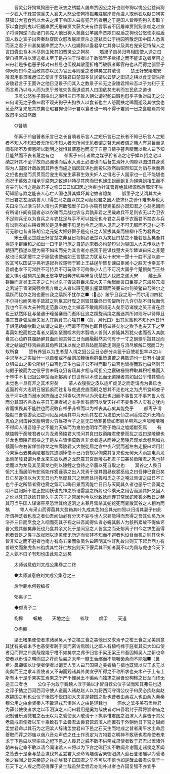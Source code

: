 <!-- { "loadSidebar": true } -->
　　晋灵公好狗筑狗圈于曲沃衣之绣嬖人屠岸贾因公之好也则夸狗以悦公公益尚狗一夕狐入于綘宫惊襄夫人襄夫人怒公使狗搏狐弗胜屠岸贾命虞人取他狐以献曰狗实获狐公大喜食狗以大夫之俎下令国人曰有犯吾狗者朋之于是国人皆畏狗狗入市取羊豕以食饱则曳以归屠岸贾氏屠岸贾大获大夫有欲言事者不因屠岸贾则狗羣噬之赵宣子将谏狗逆而拒诸门弗克入他日狗入苑食公羊屠岸贾欺曰赵盾之狗也公怒使杀赵盾国人救之宣子出奔秦赵穿因众怒攻屠岸贾杀之遂弒灵公于桃园狗散走国中国人悉禽而烹之君子曰甚矣屠岸贾之为小人也譝狗以蛊君卒亡其身以及其右宠安足恃哉人之言曰蠹虫食木木尽则虫死其如晋灵公之狗矣 
　　瓠里子自吴归粤相国使人送之曰使自择官舟以渡送者未至于是舟泊于浒者以千数瓠里子欲择之而不能识送者至问之曰舟若是多也恶乎择对曰甚易也伹视其敝蓬折橹而破颿者即官舟也从而得之瓠里子仰天叹曰今之治政其亦以民为官民与则爱之者鲜矣宜其敝也 
　　楚王好安陵君安陵君用事景睢邀江乙使言于安陵君曰楚国多贫民请以云梦之田贷之耕以食无使失所安陵君言于王而许之他日见景子问其入之数景子曰无之安陵君愕曰吾以子为利于王而言焉乃以与人而为恩乎景睢失色而退语其人曰国危矣志利而忘民危之道也 
　　卫灵公怒弥子瑕抶出之瑕惧三日不敢入朝公谓祝鮀曰瑕也怼乎子鱼对曰无之公曰何谓无之子鱼曰君不观夫狗乎夫狗依人以食者也主人怒而抶之嗥而逝及其欲食也葸葸然复来忘其抶矣乲瑕君狗也仰于君以食者也一朝不得于君则一日之食矌焉其何敢怼乎公曰然哉 

　　○瞽瞶 

　　郁离子曰自瞽者乐言巳之长自瞶者乐言人之短乐言巳之长者不知巳乐言人之短者不知人不知巳者无所见不知人者无所闻无见者谓之瞽无闻者谓之瞶人有耳目而见闻有所不及恒思所以聦明之犹惧其蔽塞也而况于自瞽自瞶乎瞽且瞶而以欺人曰予知且能然而不丧者蔑之有也 
　　郁离子曰讳者欺之媒乎矜者谄之宅乎媒以招之宅以纳之奸其不至乎故舟必漏也而后水入焉土必湿也而后苔生焉奸人伺隙以图进其身奚暇为人国家计哉故因其矜也而施之謟因其讳也而投以欺然后昭然知其为謟与欺而弗之拒也由是而贯贯而后宠生焉宠生慕慕生效夫奸人之得志于人国家也一且不能堪也而况于慕效之相承乎腐肉之致蝇非特尽其肉而巳也蝇生蛆而蛆复为蝇蝇蛆相生而不穷夫何以当之是故君子之修□□□如□医之治疾也针其膏肓绝其根源然后邢淫不生苟知謟与欺之能丧人心亡人国也屏其媒坏其宅奻者熄矣 
　　瓠里子之艾谓其大夫曰日君之左服病兽人□得生马之血以饮之可起也君之圉人使求仆之骖仆难未与也大夫曰杀马以活马非人情也夫何敢瓠里子曰仆亦窃有疑焉虽然亦既知君之心矣愿因而有所请仆闻有国者必以农耕而兵战也农与兵孰非君之民哉故兵不足则农无以为卫农不足则兵无以为食兵之与农犹足与手不可以独无也今君之兵暴于农而君不禁农与兵有讼则农必左耕者困矣是见手而不见足也今君之圉人见君之不可无服而不见仆之不可无骖也昔者陈胡公之元妃大姬好舞于是宛丘之人皆拔其桑而植柳仆窃为君畏之 
　　宋王偃恶楚威王好言楚之非旦日视朝必诋楚以为笑且曰楚之不能若是茎矣吾其得楚乎群臣和之如出一口于是行旅之自楚适宋者必构楚短以为容国人大夫传以达于朝狃而扬遂以楚为果不如宋而先为其言者亦惑焉于是谋伐楚大夫华犨谏曰宋之非楚敌也旧矣犹犪牛之于鼢鼠也使诚如王言楚之力犹足以十宋宋一楚十十胜不足以直一败其可以国试乎弗听遂起兵败楚师于颖上王益逞华犨复谏曰臣闻小之胜天也幸其不吾虞也幸不可常胜不可恃兵不可玩敌不可侮侮小人且不可况大国乎今楚惧矣而王益盈大惧小盈禂其至矣王怒华犨出奔齐明年宋复伐楚楚人伐败之遂灭宋 
　　越王燕群臣而言吴王夫差之亡也以杀子胥故群臣未应大夫子余起而言曰臣甞之东海矣东海之若游于青渚禺强会焉介鳞之从者以班见夔出鳌延颈而笑夔曰尔何笑鳖曰吾笑尔之蹻跃而忧尔之踣也夔曰我之蹻跃不犹尔之■〈必〉跛乎且我之用一而尔用四四犹不尔持也而笑我乎故跂之则赢其肝曳之则毁其腹终日匍匐所行几许尔胡不自忧而忧我也今王杀大夫种而走范蠡四方之士掉首不敢南顾越无人矣臣恐诸侯之笑王者在后也王默然即且与蝁遇于疃蝁褰首而逝即且追之蹁旋焉绕之蝁迷其所如则呀以待即且摄其首身弧屈而矢发入其肮食其心啮其■〈启，月代口〉出其尻蝁死不知也他日行于煁见蛞蝓欲取之蚿谓之曰是小而毒不可触也即且怒曰甚矣尔之欺予也夫天下之至毒莫如蛇而蛇之毒者又莫如蝁蝁噬木则木翳啮人兽则人兽毙其烈犹火也而吾入其肮食其心葅鲊其腹肠醉其血而鲍其膋三日而醒融融然夫何有于一寸之蜿蝡乎跂其足而凌之蛄踰舒舒焉曲直其角煦其沬以俟之即且趈而颠欲走则是与湏尽解解□腮而□为蚁所食 
　　楚有养狙以为生者楚人谓之狙公旦日必部分众狙于庭使老狙率以之山中求草木之实赋什一以自奉或不给则加鞭棰焉群狙皆畏苦之弗敢违也一日有小狙谓众狙曰山之果公所树与曰否也天生也曰非公不得而取与曰否也皆得而取也曰然则吾何假于彼而为之役乎言未既众狙皆窹其夕相与伺狙公之寝破栅毁柙取其积相携而入于林中不复归狙公卒馁而死郁离子曰世有以术使民而无道揆者其如狙公乎惟其昏而未觉也一旦有开之其术穷矣 
　　蒙人衣狻猊之皮以适圹虎见之而走谓虎为畏已也返而矜有大志明日服狐裘而往复与虎遇虎直而睨之怒其不走也叱之为虎所食邾娄子泛于河中流而溺水涡煦而出之得壷以济岸以为天佑巳也归而不事鲁又不事齐鲁人伐而分其国齐弗救右子日无畏者祸之本乎惟有德可以受天祥祥不妄集圣人实有之犹内省而惧畏其不能胜也而况敢自祥乎非祥而以为祥丧其心矣其能免乎 
　　郁离子谓姬献曰吾甞游汝泗之间见丛祠焉其中为天仙其左右为鬼伯天仙之祠香烛之外无物而鬼伯之祠击钟烹膻明膏火穷昼夜今子之庭无□旸寒暑皆如市鹅羊鸭鸡之声哑嚄嘈囋不得闻人语吾隐子之不能为天仙而为鬼伯也明年而败于匏瓜之墟姬献死焉 
　　有献陵鲤于啇陵君者以为龙焉啇陵君大悦问其食曰蚁啇陵君使豢而扰之或曰是陵鲤也非龙也啇陵君怒抶之于是左右皆惧莫敢言非龙者遂从而神之啇陵君观龙龙卷屈如丸倏而伸左右皆佯惊称龙之神啇陵君又大悦徙居之宫中夜穴甓而逝左右走报曰龙用壮今果穿石去矣啇陵君视其迹则悼惜不已乃飬蚁以伺冀其复来也无何天大雨震电真龙出焉啇陵君谓为豢龙来矢蚁以邀之龙怒震其宫啇陵右死君子曰甚矣啇陵君之愚也非龙而以为龙及其见真龙也则以陵鲤之食待之卒震以死自取之也 
　　冥谷之人畏日恒穴土而居阴有蛇焉能作雾谨事之出入凭焉于是其国昼夜雾巫绐之曰吾神已食日矣日亡矣遂信以为天无日也乃尽废其穴之居而处垲羲和氏之子之唵过焉谓之曰日不亡也今子之所翳者雾也雾之氛可以晦日景而焉能亡日日与天同其久者也恶乎亡吾闻之阴不胜阳妖不胜正蛇阴妖也鬼神之所诘雷霆之所射也今乘天之用否而逞其奸又因人之讹以凭其妖妖其能久乎夫穴子之常居也今以讹致妖而弃其常居蛇死雾必散日之赫其可当乎国人谋诸巫巫恐泄其绐遂沮之未朞月雷杀其蛇蛇死而雾散冥谷之人相呴而槁 
　　粤人有采山而得菌其大盈箱其叶九成其色如金其光四照以归谓其妻子曰此所谓神芝者也食之者仙吾闻仙必有分天不妄与也人求弗能得而吾得之吾其仙矣乃沐浴齐三日而烹食之入咽而死其子视之曰吾闻得仙者必蜕其骸人为骸所累故不得仙乲吾父蜕其骸矣非死也乃食其余又死于是同室之人皆食之而死郁离子曰今之求生而得死者皆是之类乎故张罔以逐禽使无所逃而获非不知而不避者也设食而机之则其获也皆非知之而不避者也南方有鸟五采而象凤名曰昭明其性好乱故出则天下起兵西方有兽斑文而象虎各曰驺虞其性好仁故出则天下偃兵其不知者莫不以为凤与虎也今天下之人孰不曰子有知也由此观之远矣 

　　太师诚意伯刘文成公集卷之二终 

　　●太师诚意伯刘文成公集卷之三 

　　后学鹿水何镗编校 

　　郁离子二 

　　◆郁离子二 

　　枸橼 
　　螇螰 
　　天地之盗 
　　省敌 
　　虞孚 
　　天道 

　　○枸橼 

　　梁王嗜果使使者求诸吴吴人予之橘三食之美他日又求焉予之柑王食之尤美则意其犹有美者未予也惎使者聘于吴而密访焉御儿之鄙人有植枸橼于庭者其实大如瓜使者见而愕之曰美哉煌煌乎柑不如矣求之弗予归言于梁王梁王曰吾固知吴人之靳也命使者以币请之朝而进之荐而后尝之未毕一瓣王舌缩而不能咽齿柔而不能咀■〈鼻希〉鼻顣頞以让使者使者以诮吴人吴人曰吾国果之美者橘与楫也既皆以应王求无以尚矣而王之求斗置使者又不询而观诸其外美宜乎所得之不称所求也夫木产于土有土斯有木于是乎果实生焉果之所产不惟吴王不徧索而独求之吴吾恐枸橼之日至而终无适王口者也 
　　公仪子为政于魏魏人淳于獝以才智自荐公仪子试而知其弗任也退之淳于獝之西河西河守使人道而入诸赵赵人以为将西河守谓公仪子曰昃必疚赵矣赵疚魏国之利也公仪子愀然不悦曰如大夫言是魏国之耻也昔者由余戎人也由余入秦秦穆公用之由余贤秦人不敢轻戎吾惧赵人之由是轻魏也 
　　泗水之滨多美石孟尝君为薛公使使者求之以币泗滨之人问曰君用是奚为哉使者对曰吾君封于薛将崇宗庙之祀制雅乐焉微君之石无以为之磬使隶人敬请于下执事惟君图之泗滨人大喜告于其父老斋戒肃使者以车十乘致石于孟尝君孟尝君馆泗滨人而置石于外朝他日下宫之磶阙孟尝君命以其石为之泗滨人辞诸孟尝君曰下邑之石天生而地成之昔者禹平水土命后夔取而荐之郊庙以谐八音众声依之任土作贡定为方物要之明神不敢亵也君命使者来求于下邑曰以崇宗庙之祀下邑之人畏君之威不敢不供斋戒肃使者致于君君以置诸外朝未有定命不敢以请今闻诸馆人曰将以为下宫之磶臣实不敢闻弗谢而走诸侯之客闻之皆去于是秦与楚合谋伐齐孟尝君大恐命驾趣谢客亲御泗滨人迎石登诸庙以为磬诸侯之客闻之皆来秦楚之兵亦觧君子曰国君之举不可以不慎也如是哉孟尝君失信于一石天下之人疾之而况得罪于贤士哉虽然孟尝君亦能补过者也齐国复强不亦宜乎 
